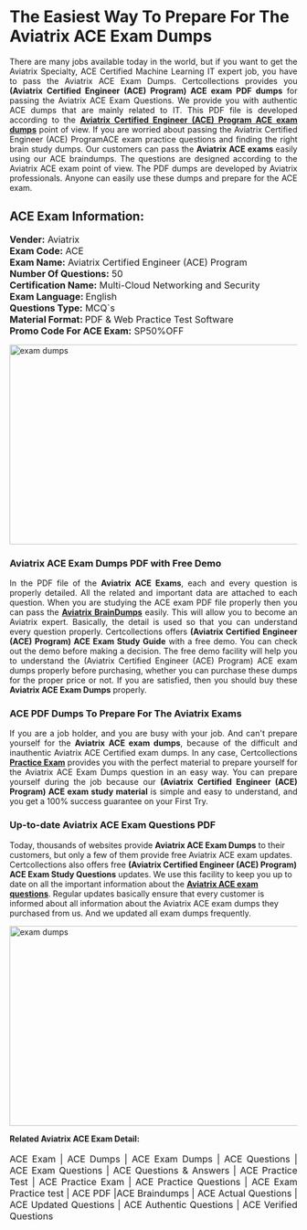 <h1>The Easiest Way To Prepare For The Aviatrix ACE Exam Dumps</h1> <p style="text-align:justify">There are many jobs available today in the world, but if you want to get the Aviatrix Specialty, ACE Certified Machine Learning IT expert job, you have to pass the Aviatrix ACE Exam Dumps. Certcollections provides you <strong>(Aviatrix Certified Engineer (ACE) Program) ACE exam PDF dumps</strong> for passing the Aviatrix ACE Exam Questions. We provide you with authentic ACE dumps that are mainly related to IT. This PDF file is developed according to the <a href="https://www.certsofficial.com/aviatrix/ace-questions"><strong>Aviatrix Certified Engineer (ACE) Program ACE exam dumps</strong></a> point of view. If you are worried about passing the Aviatrix Certified Engineer (ACE) ProgramACE exam practice questions and finding the right brain study dumps. Our customers can pass the <strong>Aviatrix ACE exams </strong>easily using our ACE braindumps. The questions are designed according to the Aviatrix ACE exam point of view. The PDF dumps are developed by Aviatrix professionals. Anyone can easily use these dumps and prepare for the ACE exam.</p> <h2><strong>ACE Exam Information:</strong></h2> <p><span style="font-size:16px"><strong>Vender:</strong> Aviatrix<br /> <strong>Exam Code:</strong> ACE<br /> <strong>Exam Name:</strong> Aviatrix Certified Engineer (ACE) Program<br /> <strong>Number Of Questions:</strong> 50<br /> <strong>Certification Name:</strong> Multi-Cloud Networking and Security<br /> <strong>Exam Language: </strong>English<br /> <strong>Questions Type:</strong> MCQ`s<br /> <strong>Material Format: </strong>PDF & Web Practice Test Software<br /> <strong>Promo Code For ACE Exam:</strong> SP50%OFF</span></p> <p><a href="https://www.certsofficial.com/aviatrix/ace-questions" rel="no-follow"><img alt="exam dumps" src="https://www.certcollections.com/uploads/content/certsofficial.jpg" style="height:350px; width:750px" /></a></p> <h3><strong>Aviatrix ACE Exam Dumps PDF with Free Demo</strong></h3> <p style="text-align:justify">In the PDF file of the <strong>Aviatrix ACE Exams</strong>, each and every question is properly detailed. All the related and important data are attached to each question. When you are studying the ACE exam PDF file properly then you can pass the <a href="https://www.certsofficial.com/aviatrix-dumps"><strong>Aviatrix BrainDumps</strong></a> easily. This will allow you to become an Aviatrix expert. Basically, the detail is used so that you can understand every question properly. Certcollections offers <strong>(Aviatrix Certified Engineer (ACE) Program) ACE Exam Study Guide</strong> with a free demo. You can check out the demo before making a decision. The free demo facility will help you to understand the (Aviatrix Certified Engineer (ACE) Program) ACE exam dumps properly before purchasing, whether you can purchase these dumps for the proper price or not. If you are satisfied, then you should buy these <strong>Aviatrix ACE Exam Dumps</strong> properly.</p> <h3><strong>ACE PDF Dumps To Prepare For The Aviatrix Exams</strong></h3> <p style="text-align:justify">If you are a job holder, and you are busy with your job. And can't prepare yourself for the <strong>Aviatrix ACE exam dumps</strong>, because of the difficult and inauthentic Aviatrix ACE Certified exam dumps. In any case, Certcollections <strong><a href="https://www.certsofficial.com/">Practice Exam</a></strong> provides you with the perfect material to prepare yourself for the Aviatrix ACE Exam Dumps question in an easy way. You can prepare yourself during the job because our <strong>(Aviatrix Certified Engineer (ACE) Program) ACE exam study material</strong> is simple and easy to understand, and you get a 100% success guarantee on your First Try.</p> <h3><strong>Up-to-date Aviatrix ACE Exam Questions PDF</strong></h3> <p>Today, thousands of websites provide <strong>Aviatrix ACE Exam Dumps</strong> to their customers, but only a few of them provide free Aviatrix ACE exam updates. Certcollections also offers free <strong>(Aviatrix Certified Engineer (ACE) Program) ACE Exam Study Questions</strong> updates. We use this facility to keep you up to date on all the important information about the <a href="https://www.certsofficial.com/aviatrix/ace-questions"><strong>Aviatrix ACE exam questions</strong></a>. Regular updates basically ensure that every customer is informed about all information about the Aviatrix ACE exam dumps they purchased from us. And we updated all exam dumps frequently.</p> <p><a href="https://www.certsofficial.com/aviatrix/ace-questions"><img alt="exam dumps " src="https://www.certcollections.com/uploads/content/certsofficial2.jpg" style="height:350px; width:750px" /></a></p> <p style="text-align:justify"><span style="font-size:14px"><strong>Related Aviatrix ACE Exam Detail:</strong></span><br /> <br /> <span style="font-size:16px">ACE Exam | ACE Dumps | ACE Exam Dumps | ACE Questions | ACE Exam Questions | ACE Questions & Answers | ACE Practice Test | ACE Practice Exam | ACE Practice Questions | ACE Exam Practice test | ACE PDF |ACE Braindumps | ACE Actual Questions | ACE Updated Questions | ACE Authentic Questions | ACE Verified Questions</span></p>
